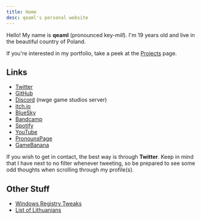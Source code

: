 ```yaml
---
title: Home
desc: qeaml's personal website
---
```


Hello! My name is **qeaml** (pronounced key-*mill*). I'm 19 years old and live
in the beautiful country of Poland.

If you're interested in my portfolio, take a peek at the [Projects] page.

## Links

* [Twitter]
* [GitHub]
* [Discord] (nwge game studios server)
* [itch.io]
* [BlueSky]
* [Bandcamp]
* [Spotify]
* [YouTube]
* [PronounsPage]
* [GameBanana]

If you wish to get in contact, the best way is through **Twitter**. Keep in mind
that I have next to no filter whenever tweeting, so be prepared to see some odd
thoughts when scrolling through my profile(s).

## Other Stuff

* [Windows Registry Tweaks](/WindowsRegistry)
* [List of Lithuanians](/LT)

[Projects]: /projects
[Twitter]: https://twitter.com/qeamlbackup
[GitHub]: https://github.com/qeaml
[itch.io]: https://qeaml.itch.io
[Discord]: https://discord.gg/y7GxumVE3G
[BlueSky]: https://bsky.app/profile/qeaml.bsky.social
[Bandcamp]: https://qeaml.bandcamp.com
[Spotify]:
    https://open.spotify.com/artist/0dWlVjsXUfWpdTjqrgV8BV?si=Dl8NuvVhRWeOTu9cJ3fmQQ
[YouTube]: https://youtube.com/@qeaml
[PronounsPage]: https://en.pronouns.page/@qeaml
[LinkTree]: https://linktr.ee/qeaml
[GameBanana]: https://gamebanana.com/members/1479808
